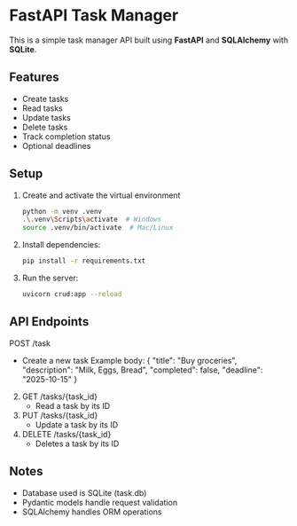 # FastAPI Task Manager
This is a simple task manager API built using **FastAPI** and **SQLAlchemy** with **SQLite**.
## Features
- Create tasks  
- Read tasks  
- Update tasks 
- Delete tasks 
- Track completion status  
- Optional deadlines
## Setup
1. Create and activate the virtual environment
   ```bash
   python -m venv .venv
   .\.venv\Scripts\activate  # Windows
   source .venv/bin/activate  # Mac/Linux
   ``` 
2. Install dependencies:
   ```bash
   pip install -r requirements.txt
   ```
3. Run the server:
   ```bash
   uvicorn crud:app --reload
   ```
## API Endpoints
POST /task 
- Create a new task
   Example body:
   {
	"title": "Buy groceries",
 	"description": "Milk, Eggs, Bread",
  	"completed": false,
 	"deadline": "2025-10-15"
  }
2. GET /tasks/{task_id} 
   - Read a task by its ID
3. PUT /tasks/{task_id} 
   - Update a task by its ID
4. DELETE /tasks/{task_id}
   - Deletes a task by its ID
## Notes
  - Database used is SQLite (task.db)
  - Pydantic models handle request validation
  - SQLAlchemy handles ORM operations


